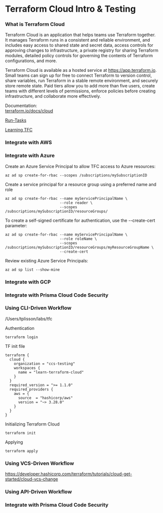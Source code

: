 # Terraform Cloud Intro & Testing 

### What is Terraform Cloud 

Terraform Cloud is an application that helps teams use Terraform together. It manages Terraform runs in a consistent and reliable environment, and includes easy access to shared state and secret data, access controls for approving changes to infrastructure, a private registry for sharing Terraform modules, detailed policy controls for governing the contents of Terraform configurations, and more.

Terraform Cloud is available as a hosted service at https://app.terraform.io. Small teams can sign up for free to connect Terraform to version control, share variables, run Terraform in a stable remote environment, and securely store remote state. Paid tiers allow you to add more than five users, create teams with different levels of permissions, enforce policies before creating infrastructure, and collaborate more effectively.

Documentation:  
[terraform.io/docs/cloud](https://developer.hashicorp.com/terraform/cloud-docs)

[Run-Tasks](https://developer.hashicorp.com/terraform/cloud-docs/workspaces/settings/run-tasks)

[Learning TFC](https://hashicorp.github.io/field-workshops-terraform/slides/azure/terraform-cloud/)


### Integrate with AWS

### Integrate with Azure

Create an Azure Service Principal to allow TFC access to Azure resources:
```
az ad sp create-for-rbac --scopes /subscriptions/mySubscriptionID
```
Create a service principal for a resource group using a preferred name and role
```
az ad sp create-for-rbac --name myServicePrincipalName \
                         --role reader \
                         --scopes /subscriptions/mySubscriptionID/resourceGroups/
```
To create a self-signed certificate for authentication, use the --create-cert parameter:
```
az ad sp create-for-rbac --name myServicePrincipalName \
                         --role roleName \
                         --scopes /subscriptions/mySubscriptionID/resourceGroups/myResourceGroupName \
                         --create-cert
```

Review existing Azure Service Principals: 
```
az ad sp list --show-mine 
```

### Integrate with GCP

### Integrate with Prisma Cloud Code Security


### Using CLI-Driven Workflow
/Users/tplisson/labs/tfc

Authentication
```cli
terraform login
```

TF init file
```hcl
terraform {
  cloud {
    organization = "ccs-testing"
    workspaces {
      name = "learn-terraform-cloud"
    }
  }
  required_version = ">= 1.1.0"
  required_providers {
    aws = {
      source  = "hashicorp/aws"
      version = "~> 3.28.0"
    }
  }
}
```

Initializing Terraform Cloud
```
terraform init
```

Applying
```
terraform apply
```


### Using VCS-Driven Workflow
https://developer.hashicorp.com/terraform/tutorials/cloud-get-started/cloud-vcs-change

### Using API-Driven Workflow

### Integrate with Prisma Cloud Code Security
